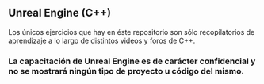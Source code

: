 ## Unreal Engine (C++)


Los únicos ejercicios que hay en éste repositorio son sólo recopilatorios de aprendizaje a lo largo de distintos videos y foros de C++.

### La capacitación de Unreal Engine es de carácter confidencial y no se mostrará ningún tipo de proyecto u código del mismo.
